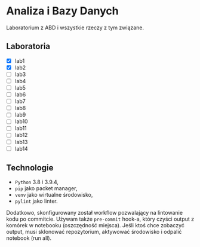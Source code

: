 # Analiza i Bazy Danych
Laboratorium z ABD i wszystkie rzeczy z tym związane.

## Laboratoria
 - [x] lab1
 - [x] lab2
 - [ ] lab3
 - [ ] lab4
 - [ ] lab5
 - [ ] lab6
 - [ ] lab7
 - [ ] lab8
 - [ ] lab9
 - [ ] lab10
 - [ ] lab11
 - [ ] lab12
 - [ ] lab13
 - [ ] lab14

## Technologie
 - `Python` 3.8 i 3.9.4, 
 - `pip` jako packet manager,
 - `venv` jako wirtualne środowisko,
 - `pylint` jako linter.
 
 Dodatkowo, skonfigurowany został workflow pozwalający na lintowanie kodu po commitcie.
 Używam także `pre-commit` hook-a, który czyści output z komórek w notebooku (oszczędność miejsca).
 Jeśli ktoś chce zobaczyć output, musi sklonować repozytorium, aktywować środowisko i odpalić 
 notebook (run all).
